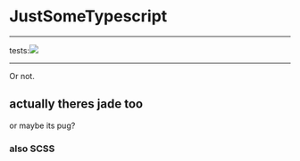 # JustSomeTypescript

___
tests:<img src="https://img.shields.io/badge/Tests%3A-Passing-brightgreen?style=for-the-badge"/>
___
Or not.
## actually theres jade too
or maybe its pug?
### also SCSS
